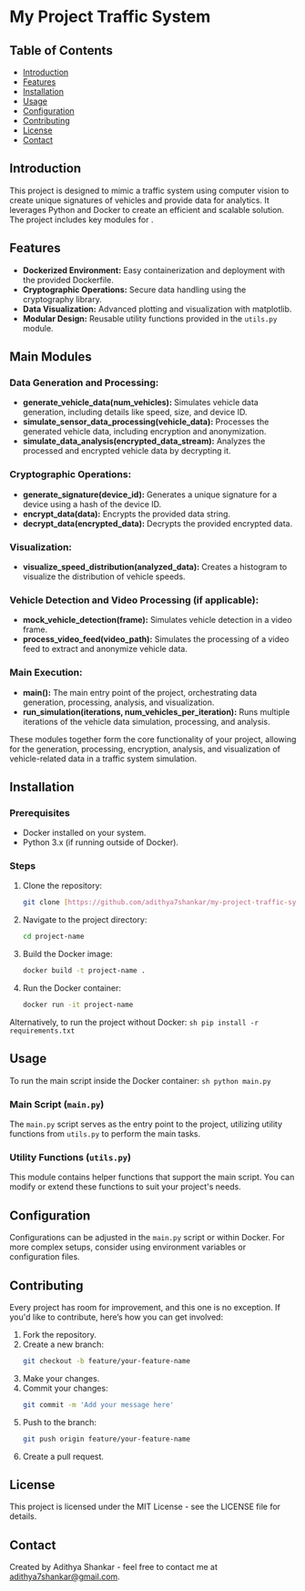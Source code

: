 
# My Project Traffic System

## Table of Contents
- [Introduction](#introduction)
- [Features](#features)
- [Installation](#installation)
- [Usage](#usage)
- [Configuration](#configuration)
- [Contributing](#contributing)
- [License](#license)
- [Contact](#contact)

## Introduction
This project is designed to mimic a traffic system using computer vision to create unique signatures of vehicles and provide data for analytics. It leverages Python and Docker to create an efficient and scalable solution. The project includes key modules for 
.

## Features
- **Dockerized Environment:** Easy containerization and deployment with the provided Dockerfile.
- **Cryptographic Operations:** Secure data handling using the cryptography library.
- **Data Visualization:** Advanced plotting and visualization with matplotlib.
- **Modular Design:** Reusable utility functions provided in the `utils.py` module.

## Main Modules

### Data Generation and Processing:
- **generate_vehicle_data(num_vehicles):** Simulates vehicle data generation, including details like speed, size, and device ID.
- **simulate_sensor_data_processing(vehicle_data):** Processes the generated vehicle data, including encryption and anonymization.
- **simulate_data_analysis(encrypted_data_stream):** Analyzes the processed and encrypted vehicle data by decrypting it.

### Cryptographic Operations:
- **generate_signature(device_id):** Generates a unique signature for a device using a hash of the device ID.
- **encrypt_data(data):** Encrypts the provided data string.
- **decrypt_data(encrypted_data):** Decrypts the provided encrypted data.

### Visualization:
- **visualize_speed_distribution(analyzed_data):** Creates a histogram to visualize the distribution of vehicle speeds.

### Vehicle Detection and Video Processing (if applicable):
- **mock_vehicle_detection(frame):** Simulates vehicle detection in a video frame.
- **process_video_feed(video_path):** Simulates the processing of a video feed to extract and anonymize vehicle data.

### Main Execution:
- **main():** The main entry point of the project, orchestrating data generation, processing, analysis, and visualization.
- **run_simulation(iterations, num_vehicles_per_iteration):** Runs multiple iterations of the vehicle data simulation, processing, and analysis.

These modules together form the core functionality of your project, allowing for the generation, processing, encryption, analysis, and visualization of vehicle-related data in a traffic system simulation.


## Installation

### Prerequisites
- Docker installed on your system.
- Python 3.x (if running outside of Docker).

### Steps
1. Clone the repository:
    ```sh
    git clone [https://github.com/adithya7shankar/my-project-traffic-system](https://github.com/adithya7shankar/my-project-traffic-system.git)
    ```
2. Navigate to the project directory:
    ```sh
    cd project-name
    ```
3. Build the Docker image:
    ```sh
    docker build -t project-name .
    ```
4. Run the Docker container:
    ```sh
    docker run -it project-name
    ```
Alternatively, to run the project without Docker:
    ```sh
    pip install -r requirements.txt
    ```

## Usage
To run the main script inside the Docker container:
    ```sh
    python main.py
    ```

### Main Script (`main.py`)
The `main.py` script serves as the entry point to the project, utilizing utility functions from `utils.py` to perform the main tasks.

### Utility Functions (`utils.py`)
This module contains helper functions that support the main script. You can modify or extend these functions to suit your project's needs.

## Configuration
Configurations can be adjusted in the `main.py` script or within Docker. For more complex setups, consider using environment variables or configuration files.

## Contributing
Every project has room for improvement, and this one is no exception. If you'd like to contribute, here’s how you can get involved:

1. Fork the repository.
2. Create a new branch:
    ```sh
    git checkout -b feature/your-feature-name
    ```
3. Make your changes.
4. Commit your changes:
    ```sh
    git commit -m 'Add your message here'
    ```
5. Push to the branch:
    ```sh
    git push origin feature/your-feature-name
    ```
6. Create a pull request.


## License
This project is licensed under the MIT License - see the LICENSE file for details.

## Contact
Created by Adithya Shankar - feel free to contact me at [adithya7shankar@gmail.com](mailto:adithya7shankar@gmail.com).
